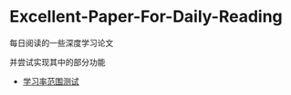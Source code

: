 # Excellent-Paper-For-Daily-Reading
每日阅读的一些深度学习论文

并尝试实现其中的部分功能

* [学习率范围测试](https://github.com/Auorui/pyzjr/blob/main/pyzjr/dlearn/learnrate.py) 

